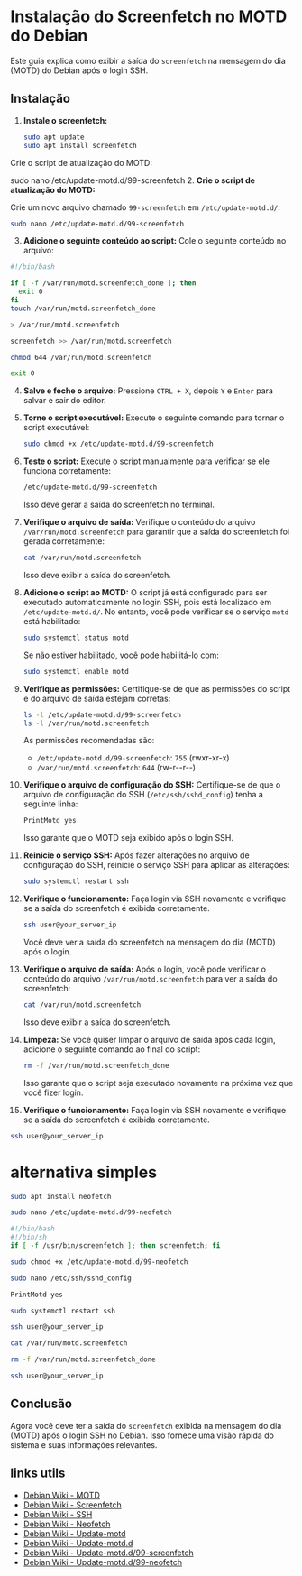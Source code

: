 # Instalação do Screenfetch no MOTD do Debian

Este guia explica como exibir a saída do `screenfetch` na mensagem do dia (MOTD) do Debian após o login SSH.

## Instalação

1. **Instale o screenfetch:**

   ```bash
   sudo apt update
   sudo apt install screenfetch


Crie o script de atualização do MOTD:

sudo nano /etc/update-motd.d/99-screenfetch
2. **Crie o script de atualização do MOTD:**

   Crie um novo arquivo chamado `99-screenfetch` em `/etc/update-motd.d/`:

   ```bash
   sudo nano /etc/update-motd.d/99-screenfetch
   ```
3. **Adicione o seguinte conteúdo ao script:**
   Cole o seguinte conteúdo no arquivo:

```bash
#!/bin/bash

if [ -f /var/run/motd.screenfetch_done ]; then
  exit 0
fi
touch /var/run/motd.screenfetch_done

> /var/run/motd.screenfetch

screenfetch >> /var/run/motd.screenfetch

chmod 644 /var/run/motd.screenfetch

exit 0
```
4. **Salve e feche o arquivo:**
   Pressione `CTRL + X`, depois `Y` e `Enter` para salvar e sair do editor.
5. **Torne o script executável:**
   Execute o seguinte comando para tornar o script executável:

   ```bash
   sudo chmod +x /etc/update-motd.d/99-screenfetch
   ```
6. **Teste o script:**
   Execute o script manualmente para verificar se ele funciona corretamente:

   ```bash
   /etc/update-motd.d/99-screenfetch
   ```

   Isso deve gerar a saída do screenfetch no terminal.
7. **Verifique o arquivo de saída:**
   Verifique o conteúdo do arquivo `/var/run/motd.screenfetch` para garantir que a saída do screenfetch foi gerada corretamente:

   ```bash
   cat /var/run/motd.screenfetch
   ```

   Isso deve exibir a saída do screenfetch.
8. **Adicione o script ao MOTD:**
   O script já está configurado para ser executado automaticamente no login SSH, pois está localizado em `/etc/update-motd.d/`. No entanto, você pode verificar se o serviço `motd` está habilitado:

   ```bash
   sudo systemctl status motd
   ```

   Se não estiver habilitado, você pode habilitá-lo com:

   ```bash
   sudo systemctl enable motd
   ```
9. **Verifique as permissões:**
   Certifique-se de que as permissões do script e do arquivo de saída estejam corretas:

   ```bash
   ls -l /etc/update-motd.d/99-screenfetch
   ls -l /var/run/motd.screenfetch
   ```
   As permissões recomendadas são:
   - `/etc/update-motd.d/99-screenfetch`: `755` (rwxr-xr-x)
   - `/var/run/motd.screenfetch`: `644` (rw-r--r--)
10. **Verifique o arquivo de configuração do SSH:**
    Certifique-se de que o arquivo de configuração do SSH (`/etc/ssh/sshd_config`) tenha a seguinte linha:

    ```bash
    PrintMotd yes
    ```

    Isso garante que o MOTD seja exibido após o login SSH.
11. **Reinicie o serviço SSH:**
    Após fazer alterações no arquivo de configuração do SSH, reinicie o serviço SSH para aplicar as alterações:

    ```bash
    sudo systemctl restart ssh
    ```
12. **Verifique o funcionamento:**
    Faça login via SSH novamente e verifique se a saída do screenfetch é exibida corretamente.
    ```bash
    ssh user@your_server_ip
    ```
    Você deve ver a saída do screenfetch na mensagem do dia (MOTD) após o login.
13. **Verifique o arquivo de saída:**
    Após o login, você pode verificar o conteúdo do arquivo `/var/run/motd.screenfetch` para ver a saída do screenfetch:

    ```bash
    cat /var/run/motd.screenfetch
    ```
    Isso deve exibir a saída do screenfetch.
14. **Limpeza:**
    Se você quiser limpar o arquivo de saída após cada login, adicione o seguinte comando ao final do script:

    ```bash
    rm -f /var/run/motd.screenfetch_done
    ```

    Isso garante que o script seja executado novamente na próxima vez que você fizer login.
15. **Verifique o funcionamento:**
    Faça login via SSH novamente e verifique se a saída do screenfetch é exibida corretamente.

```bash
ssh user@your_server_ip
```
# alternativa simples
```bash
sudo apt install neofetch
```
```bash
sudo nano /etc/update-motd.d/99-neofetch
```
```bash
#!/bin/bash
#!/bin/sh
if [ -f /usr/bin/screenfetch ]; then screenfetch; fi
```
```bash
sudo chmod +x /etc/update-motd.d/99-neofetch
```
```bash
sudo nano /etc/ssh/sshd_config
```
```bash
PrintMotd yes
```
```bash
sudo systemctl restart ssh
```
```bash
ssh user@your_server_ip
```
```bash
cat /var/run/motd.screenfetch
```
```bash
rm -f /var/run/motd.screenfetch_done
```
```bash
ssh user@your_server_ip
```

## Conclusão
Agora você deve ter a saída do `screenfetch` exibida na mensagem do dia (MOTD) após o login SSH no Debian. Isso fornece uma visão rápida do sistema e suas informações relevantes.
## links utils
- [Debian Wiki - MOTD](https://wiki.debian.org/MOTD)
- [Debian Wiki - Screenfetch](https://wiki.debian.org/Screenfetch)
- [Debian Wiki - SSH](https://wiki.debian.org/SSH)
- [Debian Wiki - Neofetch](https://wiki.debian.org/Neofetch)
- [Debian Wiki - Update-motd](https://wiki.debian.org/Update-motd)
- [Debian Wiki - Update-motd.d](https://wiki.debian.org/Update-motd.d)
- [Debian Wiki - Update-motd.d/99-screenfetch](https://wiki.debian.org/Update-motd.d/99-screenfetch)
- [Debian Wiki - Update-motd.d/99-neofetch](https://wiki.debian.org/Update-motd.d/99-neofetch)
